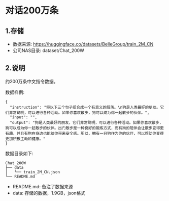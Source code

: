 # 对话200万条

## 1.存储

- 数据来源: https://huggingface.co/datasets/BelleGroup/train_2M_CN
- 公司NAS目录: dataset/Chat_200W

## 2.说明

约200万条中文指令数据。

数据样例:
```
{
  "instruction": "将以下三个句子组合成一个有意义的段落。\n狗是人类最好的朋友。它们非常聪明，可以进行各种活动。如果你喜欢散步，狗可以成为你一起散步的伙伴。",
  "input": "",
  "output": "狗是人类最好的朋友，它们非常聪明，可以进行各种活动。如果你喜欢散步，狗可以成为你一起散步的伙伴。出门散步是一种良好的锻炼方式，而有狗的陪伴会让散步变得更有趣，并且有狗在身边也能给你带来安全感。所以，拥有一只狗作为你的伙伴，可以帮助你变得更加积极主动和健康。"
}
```

数据目录如下:

```
Chat_200W
├── data
│   └── train_2M_CN.json
└── README.md
```

- README.md: 备注了数据来源
- data: 存储的数据，1.9GB，json格式

